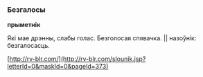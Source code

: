 ### Безгалосы
**прыметнік**

Які мае дрэнны, слабы голас. Безголосая спявачка. || назоўнік: безгалосасць.

<a rel="author">[http://rv-blr.com/](http://rv-blr.com/slounik.jsp?letterId=0&maskId=0&pageId=373)</a>
